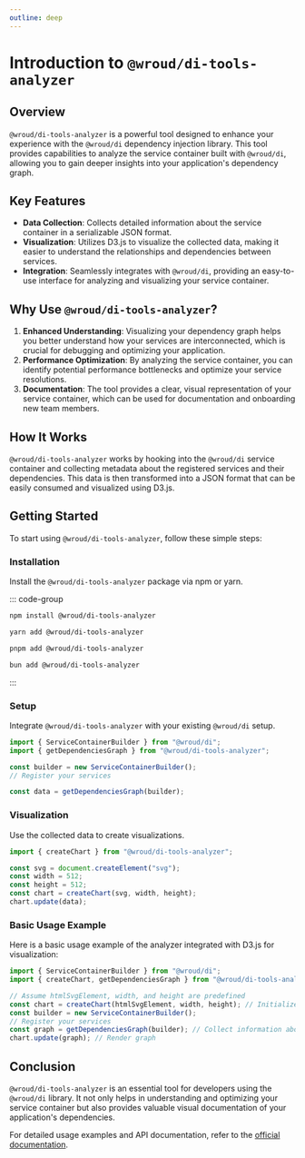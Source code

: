 ```yaml
---
outline: deep
---
```


# Introduction to `@wroud/di-tools-analyzer`

## Overview

`@wroud/di-tools-analyzer` is a powerful tool designed to enhance your experience with the `@wroud/di` dependency injection library. This tool provides capabilities to analyze the service container built with `@wroud/di`, allowing you to gain deeper insights into your application's dependency graph.

## Key Features

- **Data Collection**: Collects detailed information about the service container in a serializable JSON format.
- **Visualization**: Utilizes D3.js to visualize the collected data, making it easier to understand the relationships and dependencies between services.
- **Integration**: Seamlessly integrates with `@wroud/di`, providing an easy-to-use interface for analyzing and visualizing your service container.

## Why Use `@wroud/di-tools-analyzer`?

1. **Enhanced Understanding**: Visualizing your dependency graph helps you better understand how your services are interconnected, which is crucial for debugging and optimizing your application.
2. **Performance Optimization**: By analyzing the service container, you can identify potential performance bottlenecks and optimize your service resolutions.
3. **Documentation**: The tool provides a clear, visual representation of your service container, which can be used for documentation and onboarding new team members.

## How It Works

`@wroud/di-tools-analyzer` works by hooking into the `@wroud/di` service container and collecting metadata about the registered services and their dependencies. This data is then transformed into a JSON format that can be easily consumed and visualized using D3.js.

## Getting Started

To start using `@wroud/di-tools-analyzer`, follow these simple steps:

### Installation

Install the `@wroud/di-tools-analyzer` package via npm or yarn.

::: code-group

```sh [npm]
npm install @wroud/di-tools-analyzer
```

```sh [yarn]
yarn add @wroud/di-tools-analyzer
```

```sh [pnpm]
pnpm add @wroud/di-tools-analyzer
```

```sh [bun]
bun add @wroud/di-tools-analyzer
```

:::

### Setup

Integrate `@wroud/di-tools-analyzer` with your existing `@wroud/di` setup.

```javascript
import { ServiceContainerBuilder } from "@wroud/di";
import { getDependenciesGraph } from "@wroud/di-tools-analyzer";

const builder = new ServiceContainerBuilder();
// Register your services

const data = getDependenciesGraph(builder);
```

### Visualization

Use the collected data to create visualizations.

```javascript
import { createChart } from "@wroud/di-tools-analyzer";

const svg = document.createElement("svg");
const width = 512;
const height = 512;
const chart = createChart(svg, width, height);
chart.update(data);
```

### Basic Usage Example

Here is a basic usage example of the analyzer integrated with D3.js for visualization:

```javascript
import { ServiceContainerBuilder } from "@wroud/di";
import { createChart, getDependenciesGraph } from "@wroud/di-tools-analyzer";

// Assume htmlSvgElement, width, and height are predefined
const chart = createChart(htmlSvgElement, width, height); // Initialize D3.js
const builder = new ServiceContainerBuilder();
// Register your services
const graph = getDependenciesGraph(builder); // Collect information about dependencies, data can be serialized with JSON.stringify()
chart.update(graph); // Render graph
```

## Conclusion

`@wroud/di-tools-analyzer` is an essential tool for developers using the `@wroud/di` library. It not only helps in understanding and optimizing your service container but also provides valuable visual documentation of your application's dependencies.

For detailed usage examples and API documentation, refer to the [official documentation](#).
